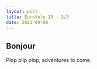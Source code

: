```yaml
---
layout: post
title: EuroVelo 15 - 3/3
date: 2021-09-08
---
```


## Bonjour

Plop plip plop, adventures to come.
